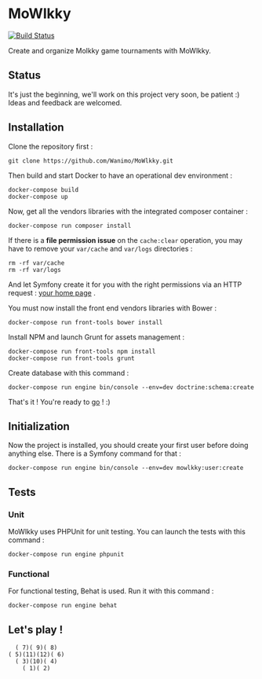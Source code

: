 # MoWlkky

[![Build Status](https://travis-ci.org/Wanimo/MoWlkky.svg?branch=master)](https://travis-ci.org/Wanimo/MoWlkky)

Create and organize Molkky game tournaments with MoWlkky.

## Status

It's just the beginning, we'll work on this project very soon, be patient :)
Ideas and feedback are welcomed.

## Installation

Clone the repository first :

```
git clone https://github.com/Wanimo/MoWlkky.git
```

Then build and start Docker to have an operational dev environment :

```
docker-compose build
docker-compose up
```

Now, get all the vendors libraries with the integrated composer container :

```
docker-compose run composer install
```

If there is a **file permission issue** on the `cache:clear` operation, you may have to remove your `var/cache` and `var/logs` directories :

```
rm -rf var/cache
rm -rf var/logs
```

And let Symfony create it for you with the right permissions via an HTTP request : [your home page](http://127.0.0.1:8080/app_dev.php) .

You must now install the front end vendors libraries with Bower :

```
docker-compose run front-tools bower install
```

Install NPM and launch Grunt for assets management :

```
docker-compose run front-tools npm install
docker-compose run front-tools grunt
```


Create database with this command :

```
docker-compose run engine bin/console --env=dev doctrine:schema:create
```

That's it ! You're ready to [go](http://127.0.0.1:8080/app_dev.php) ! :)

## Initialization

Now the project is installed, you should create your first user before doing anything else.
There is a Symfony command for that :

```
docker-compose run engine bin/console --env=dev mowlkky:user:create
```

## Tests

### Unit

MoWlkky uses PHPUnit for unit testing.
You can launch the tests with this command :

```
docker-compose run engine phpunit
```

### Functional

For functional testing, Behat is used.
Run it with this command :

```
docker-compose run engine behat
```

## Let's play !

```
  ( 7)( 9)( 8)
( 5)(11)(12)( 6)
  ( 3)(10)( 4)
    ( 1)( 2)
```
